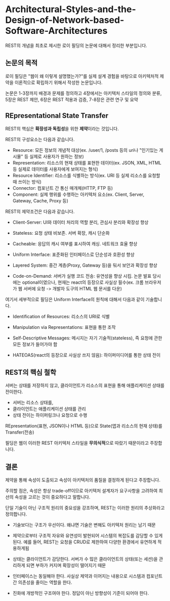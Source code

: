 # Architectural-Styles-and-the-Design-of-Network-based-Software-Architectures
  
  REST의 개념을 최초로 제시한 로이 필딩의 논문에 대해서 정리한 부분입니다.

## 논문의 목적

로이 필딩은 "웹이 왜 이렇게 설명했는가?"를 실제 설계 경험을 바탕으로 아키텍처적 제약을 이론적으로 확립하기 위해서 작성한 논문입니다.

논문은 1-3장까지 배경과 문제를 정의하고 4장에서는 아키텍처 스타일의 정의와 분류, 5장은 REST 제안, 6장은 REST 적용과 검증, 7-8장은 관련 연구 및 요약


## REpresentational State Transfer

REST의 핵심은 **확장성과 독립성**을 위한 **제약**이라는 것입니다.

REST의 구성요소는 다음과 같습니다.

  - Resource: 모든 정보의 개념적 대상(ex. /user/1, /posts 등의 uri나 "인기있는 게시물" 등 실제로 사용자가 원하는 정보)
  - Representation: 리소스의 현재 상태를 표현한 데이터(ex. JSON, XML, HTML 등 실제로 데이터를 사용자에게 보여지는 형식)
  - Resource Identifier: 리소스를 식별하는 방식(ex. URI 등 실제 리소스를 요청할 때 쓰이는 방식)
  - Connector: 컴포넌트 간 통신 매개체(HTTP, FTP 등)
  - Component: 실제 행위를 수행하는 아키텍처 요소(ex. Client, Server, Gateway, Cache, Proxy 등)

REST의 제약조건은 다음과 같습니다.

  - Client-Server: UI와 데이터 처리의 역할 분리, 관심사 분리와 확장성 향상
  
  - Stateless: 요청 상태 비보존. 서버 확장, 캐시 단순화
  
  - Cacheable: 응답의 캐시 여부를 표시하여 캐싱. 네트워크 효율 향상
  
  - Uniform Interface: 표준화된 인터페이스로 단순성과 호환성 향상
  
  - Layered System: 중간 계층(Proxy, Gateway 등)을 둬서 보안과 확장성 향상
  
  - Code-on-Demand: 서버가 실행 코드 전송: 유연성을 향상 시킴. 논문 발표 당시에는 optional이였으나, 현재는 react의 등장으로 사실상 필수(ex. 크롬 브라우저가 웹 서버에 요청 -> 개발자 도구의 HTML 웹 문서를 다운)

여기서 세부적으로 필딩은 Uniform Interface의 원칙에 대해서 다음과 같이 기술합니다.

  - Identification of Resources: 리소스의 URI로 식별
  
  - Manipulation via Representations: 표현을 통한 조작
  
  - Self-Descriptive Messages: 메시지는 자기 기술적(stateless), 즉 요청에 관한 모든 정보가 들어가야 함
  
  - HATEOAS(react의 등장으로 사실상 쓰지 않음): 하이퍼미디어를 통한 상태 전이 

## REST의 핵심 철학

  서버는 상태를 저장하지 않고, 클라이언트가 리소스의 표현을 통해 애플리케이션 상태를 전이한다.

  - 서버는 리소스 상태를,
  - 클라이언트는 애플리케이션 상태를 관리
  - 상태 전이는 하이퍼링크나 요청으로 수행

REpresentation(표현, JSON이나 HTML 등)으로 State(앱과 리소스의 현재 상태)를 Transfer(전송)

필딩은 웹이 이러한 REST 아키텍처 스타일을 **무의식적**으로 따랐기 때문이라고 주장합니다.

## 결론

제약을 통해 속성이 도출되고 속성이 아키텍처의 품질을 결정하게 된다고 주장합니다.

주의할 점은, 속성은 항상 trade-off이므로 아키텍처 설계자가 요구사항을 고려하여 최선의 속성을 고르는 것이 중요하다고 말합니다.

단일 기술이 아닌 구조적 원리의 중요성을 강조하며, REST는 이러한 원리의 추상화라고 정의합니다.

  - 기술보다는 구조가 우선이다. 왜냐면 기술은 변해도 아키텍처 원리는 남기 때문

  - 제약으로부터 구조적 자유와 유연성이 발현되어 시스템의 복잡도를 감당할 수 있게 된다. 예를 들어, REST는 요청을 CRUD로 제한하여 다양한 환경에서 유연하게 적용하게됨

  - 상태는 클라이언트가 감당한다. 서버가 수 많은 클라이언트의 상태(또는 세션)을 관리하게 되면 부하가 커지며 확장성이 떨어지기 때문

  - 인터페이스는 동일해야 한다. 사실상 제약과 이어지는 내용으로 시스템과 컴포넌트 간 의존성을 줄이는 역할을 한다.

  - 진화에 개방적인 구조여야 한다. 정답이 아닌 방향성이 기준이 되어야 한다.

